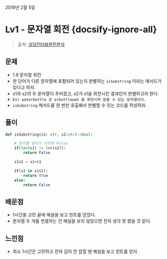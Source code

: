 2019년 2월 5일

# Lv1 - 문자열 회전 {docsify-ignore-all}

> 출처: [코딩인터뷰완전분석](http://www.kyobobook.co.kr/product/detailViewKor.laf?mallGb=KOR&ejkGb=KOR&barcode=9788966263080&orderClick=JAj)

## 문제
- 1.9 문자열 회전
- 한 단어가 다른 문자열에 포함되어 있는지 판별하는 `isSubstring` 이라는 매서드가 있다고 하자.
- s1과 s2의 두 문자열이 주어졌고, s2가 s1을 회전시킨 결과인지 판별하고자 한다.
- `Ex) waterbottle 은 erbottlewat 을 회전시켜 얻을 수 있는 문자열이다.`
- `isSubstring` 메서드를 한 번만 호출해서 판별할 수 잇는 코드를 작성하라.


## 풀이
```python
def isSubstring(s1: str, s2:str)->bool:

    # 문자열 길이가 다르면 False
    if(len(s1) != len(s2)):
        return False

    s1s1 = s1+s1

    if(s2 in s1s1):
        return True
    else:
        return False
```

## 배운점
- 1시간을 고민 끝에 해설을 보고 힌트를 얻었다. 
- 문자열 두 개를 연결하는 건 해설을 보지 않았으면 전혀 생각 못 했을 것 같다.


## 느낀점
- 최소 1시간은 고민하고 전혀 감이 안 잡힐 땐 해설을 보고 힌트를 얻자.